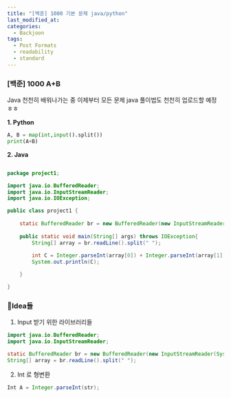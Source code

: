 ```yaml
---
title: "[백준] 1000 기본 문제 java/python"
last_modified_at: 
categories:
  - Backjoon
tags:
  - Post Formats
  - readability
  - standard
---
```


### [백준] 1000 A+B
    

Java 천천히 배워나가는 중 
이제부터 모든 문제 java 풀이법도 천천히 업로드할 예정 ㅎㅎ

**1. Python**

```python
A, B = map(int,input().split())
print(A+B)
```


**2. Java**

```java

package project1;

import java.io.BufferedReader;
import java.io.InputStreamReader;
import java.io.IOException;

public class project1 {
	
	static BufferedReader br = new BufferedReader(new InputStreamReader(System.in));
	
	public static void main(String[] args) throws IOException{
		String[] array = br.readLine().split(" ");
		
		int C = Integer.parseInt(array[0]) + Integer.parseInt(array[1]);
		System.out.println(C);

	}

}
```

### 💭Idea들 
1. Input 받기 위한 라이브러리들   

```java
import java.io.BufferedReader;
import java.io.InputStreamReader;

static BufferedReader br = new BufferedReader(new InputStreamReader(System.in));
String[] array = br.readLine().split(" ");
```

2. Int 로 형변환
```java
Int A = Integer.parseInt(str);
```